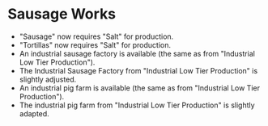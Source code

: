 # Sausage Works

- "Sausage" now requires "Salt" for production.
- "Tortillas" now requires "Salt" for production.
- An industrial sausage factory is available (the same as from "Industrial Low Tier Production").
 - The Industrial Sausage Factory from "Industrial Low Tier Production" is slightly adjusted.
- An industrial pig farm is available (the same as from "Industrial Low Tier Production").
 - The industrial pig farm from "Industrial Low Tier Production" is slightly adapted.
